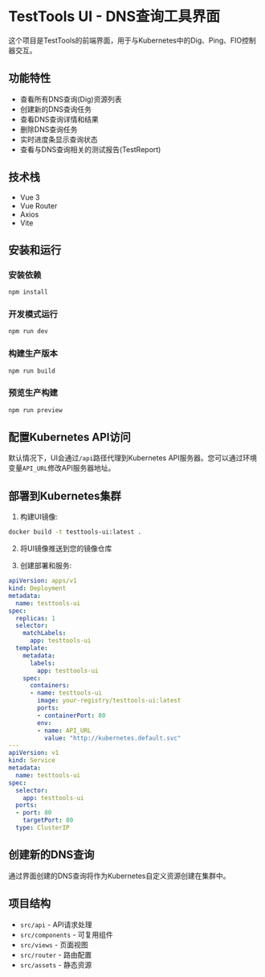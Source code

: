 # TestTools UI - DNS查询工具界面

这个项目是TestTools的前端界面，用于与Kubernetes中的Dig、Ping、FIO控制器交互。

## 功能特性

- 查看所有DNS查询(Dig)资源列表
- 创建新的DNS查询任务
- 查看DNS查询详情和结果
- 删除DNS查询任务
- 实时进度条显示查询状态
- 查看与DNS查询相关的测试报告(TestReport)

## 技术栈

- Vue 3
- Vue Router
- Axios
- Vite

## 安装和运行

### 安装依赖

```bash
npm install
```

### 开发模式运行

```bash
npm run dev
```

### 构建生产版本

```bash
npm run build
```

### 预览生产构建

```bash
npm run preview
```

## 配置Kubernetes API访问

默认情况下，UI会通过`/api`路径代理到Kubernetes API服务器。您可以通过环境变量`API_URL`修改API服务器地址。

## 部署到Kubernetes集群

1. 构建UI镜像:

```bash
docker build -t testtools-ui:latest .
```

2. 将UI镜像推送到您的镜像仓库

3. 创建部署和服务:

```yaml
apiVersion: apps/v1
kind: Deployment
metadata:
  name: testtools-ui
spec:
  replicas: 1
  selector:
    matchLabels:
      app: testtools-ui
  template:
    metadata:
      labels:
        app: testtools-ui
    spec:
      containers:
      - name: testtools-ui
        image: your-registry/testtools-ui:latest
        ports:
        - containerPort: 80
        env:
        - name: API_URL
          value: "http://kubernetes.default.svc"
---
apiVersion: v1
kind: Service
metadata:
  name: testtools-ui
spec:
  selector:
    app: testtools-ui
  ports:
  - port: 80
    targetPort: 80
  type: ClusterIP
```

## 创建新的DNS查询

通过界面创建的DNS查询将作为Kubernetes自定义资源创建在集群中。

## 项目结构

- `src/api` - API请求处理
- `src/components` - 可复用组件
- `src/views` - 页面视图
- `src/router` - 路由配置
- `src/assets` - 静态资源 